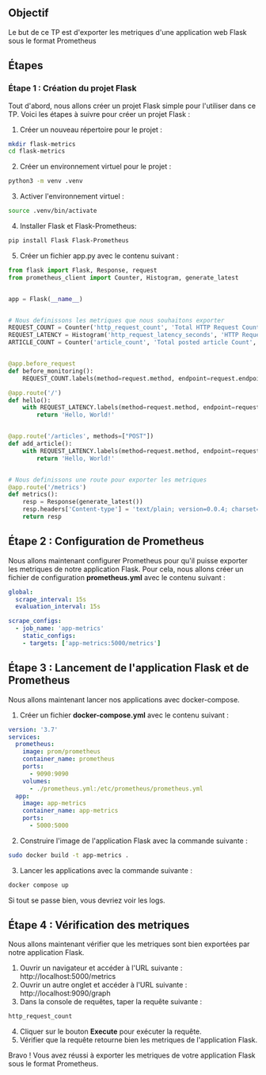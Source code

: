 ## Objectif
Le but de ce TP est d'exporter les metriques d'une application web Flask sous le format Prometheus 


## Étapes

### Étape 1 : Création du projet Flask 
Tout d'abord, nous allons créer un projet Flask simple pour l'utiliser dans ce TP. Voici les étapes à suivre pour créer un projet Flask :

1. Créer un nouveau répertoire pour le projet :

```bash
mkdir flask-metrics
cd flask-metrics
```

2. Créer un environnement virtuel pour le projet :

```bash
python3 -m venv .venv
```

3. Activer l'environnement virtuel :

```bash
source .venv/bin/activate
```

4. Installer Flask et Flask-Prometheus:

```bash
pip install Flask Flask-Prometheus
```

5. Créer un fichier app.py avec le contenu suivant :


```python
from flask import Flask, Response, request
from prometheus_client import Counter, Histogram, generate_latest


app = Flask(__name__)


# Nous definissons les metriques que nous souhaitons exporter
REQUEST_COUNT = Counter('http_request_count', 'Total HTTP Request Count', ['method', 'endpoint', 'ip']) # Un Compteur pour le nombre de requetes
REQUEST_LATENCY = Histogram('http_request_latency_seconds', 'HTTP Request Latency', ['method', 'endpoint']) # Un Histogramme pour la latence des requetes
ARTICLE_COUNT = Counter('article_count', 'Total posted article Count', ['id']) # Un Compteur pour le nombre d'articles postés


@app.before_request
def before_monitoring():
    REQUEST_COUNT.labels(method=request.method, endpoint=request.endpoint, ip=request.remote_addr).inc() # On incremente le compteur de requetes à chaque requete

@app.route('/')
def hello():
    with REQUEST_LATENCY.labels(method=request.method, endpoint=request.endpoint).time(): # On mesure la latence de la requete
        return 'Hello, World!'


@app.route('/articles', methods=["POST"])
def add_article():
    with REQUEST_LATENCY.labels(method=request.method, endpoint=request.endpoint).time():
        return 'Hello, World!'


# Nous definissons une route pour exporter les metriques
@app.route('/metrics')
def metrics():
    resp = Response(generate_latest())
    resp.headers['Content-type'] = 'text/plain; version=0.0.4; charset=utf-8'
    return resp
```

## Étape 2 : Configuration de Prometheus

Nous allons maintenant configurer Prometheus pour qu'il puisse exporter les metriques de notre application Flask. Pour cela, nous allons créer un fichier de configuration **prometheus.yml** avec le contenu suivant :

```yaml
global:
  scrape_interval: 15s
  evaluation_interval: 15s

scrape_configs:
  - job_name: 'app-metrics'
    static_configs:
    - targets: ['app-metrics:5000/metrics']
```

## Étape 3 : Lancement de l'application Flask et de Prometheus

Nous allons maintenant lancer nos applications avec docker-compose.

1. Créer un fichier **docker-compose.yml** avec le contenu suivant :

```yaml
version: '3.7'
services:
  prometheus:
    image: prom/prometheus
    container_name: prometheus
    ports:
      - 9090:9090
    volumes:
      - ./prometheus.yml:/etc/prometheus/prometheus.yml
  app:
    image: app-metrics
    container_name: app-metrics
    ports:
      - 5000:5000
```
2. Construire l'image de l'application Flask avec la commande suivante :

```bash
sudo docker build -t app-metrics .
```

3. Lancer les applications avec la commande suivante :

```bash
docker compose up
```

Si tout se passe bien, vous devriez voir les logs.

## Étape 4 : Vérification des metriques

Nous allons maintenant vérifier que les metriques sont bien exportées par notre application Flask.

1. Ouvrir un navigateur et accéder à l'URL suivante : http://localhost:5000/metrics
2. Ouvrir un autre onglet et accéder à l'URL suivante : http://localhost:9090/graph
3. Dans la console de requêtes, taper la requête suivante :

```bash
http_request_count
```

4. Cliquer sur le bouton **Execute** pour exécuter la requête.
5. Vérifier que la requête retourne bien les metriques de l'application Flask.

Bravo ! Vous avez réussi à exporter les metriques de votre application Flask sous le format Prometheus.
